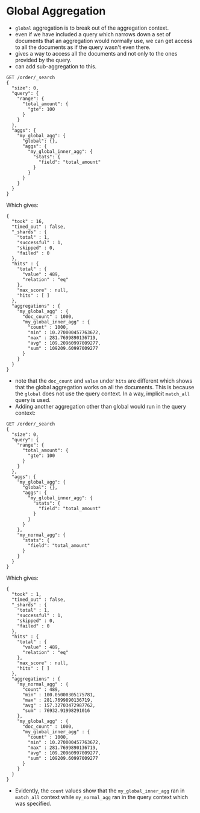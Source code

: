 # Global Aggregation

- `global` aggregation is to break out of the aggregation context.
- even if we have included a query which narrows down a set of documents that an aggregation would normally use, we can get access to all the documents as if the query wasn't even there.
- gives a way to access all the documents and not only to the ones provided by the query.
- can add sub-aggregation to this.

```
GET /order/_search
{
  "size": 0,
  "query": {
    "range": {
      "total_amount": {
        "gte": 100
      }
    }
  },
  "aggs": {
    "my_global_agg": {
      "global": {},
      "aggs": {
        "my_global_inner_agg": {
          "stats": {
            "field": "total_amount"
          }
        }
      }
    }
  }
}
```
Which gives:
```
{
  "took" : 16,
  "timed_out" : false,
  "_shards" : {
    "total" : 1,
    "successful" : 1,
    "skipped" : 0,
    "failed" : 0
  },
  "hits" : {
    "total" : {
      "value" : 489,
      "relation" : "eq"
    },
    "max_score" : null,
    "hits" : [ ]
  },
  "aggregations" : {
    "my_global_agg" : {
      "doc_count" : 1000,
      "my_global_inner_agg" : {
        "count" : 1000,
        "min" : 10.270000457763672,
        "max" : 281.7699890136719,
        "avg" : 109.20960997009277,
        "sum" : 109209.60997009277
      }
    }
  }
}
```
- note that the `doc_count` and `value` under `hits` are different which shows that the global aggregation works on all the documents. This is because the `global` does not use the query context. In a way, implicit `match_all` query is used.
- Adding another aggregation other than global would run in the query context:
```
GET /order/_search
{
  "size": 0,
  "query": {
    "range": {
      "total_amount": {
        "gte": 100
      }
    }
  },
  "aggs": {
    "my_global_agg": {
      "global": {},
      "aggs": {
        "my_global_inner_agg": {
          "stats": {
            "field": "total_amount"
          }
        }
      }
    },
    "my_normal_agg": {
      "stats": {
        "field": "total_amount"
      }
    }
  }
}
```
Which gives:
```
{
  "took" : 1,
  "timed_out" : false,
  "_shards" : {
    "total" : 1,
    "successful" : 1,
    "skipped" : 0,
    "failed" : 0
  },
  "hits" : {
    "total" : {
      "value" : 489,
      "relation" : "eq"
    },
    "max_score" : null,
    "hits" : [ ]
  },
  "aggregations" : {
    "my_normal_agg" : {
      "count" : 489,
      "min" : 100.05000305175781,
      "max" : 281.7699890136719,
      "avg" : 157.32703472987762,
      "sum" : 76932.91998291016
    },
    "my_global_agg" : {
      "doc_count" : 1000,
      "my_global_inner_agg" : {
        "count" : 1000,
        "min" : 10.270000457763672,
        "max" : 281.7699890136719,
        "avg" : 109.20960997009277,
        "sum" : 109209.60997009277
      }
    }
  }
}
```
- Evidently, the `count` values show that the `my_global_inner_agg` ran in `match_all` context while `my_normal_agg` ran in the query context which was specified.